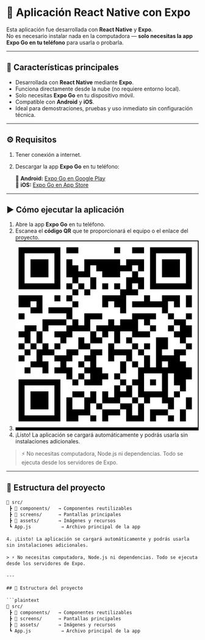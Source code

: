 # 📱 Aplicación React Native con Expo

Esta aplicación fue desarrollada con **React Native** y **Expo**.  
No es necesario instalar nada en la computadora — **solo necesitas la app Expo Go en tu teléfono** para usarla o probarla.

---



## 🚀 Características principales

- Desarrollada con **React Native** mediante **Expo**.
- Funciona directamente desde la nube (no requiere entorno local).
- Solo necesitas **Expo Go** en tu dispositivo móvil.
- Compatible con **Android** y **iOS**.
- Ideal para demostraciones, pruebas y uso inmediato sin configuración técnica.

---

## ⚙️ Requisitos

1. Tener conexión a internet.  
2. Descargar la app **Expo Go** en tu teléfono:

   📱 **Android:** [Expo Go en Google Play](https://play.google.com/store/apps/details?id=host.exp.exponent)  
   🍎 **iOS:** [Expo Go en App Store](https://apps.apple.com/app/expo-go/id982107779)

---

## ▶️ Cómo ejecutar la aplicación

1. Abre la app **Expo Go** en tu teléfono.  
2. Escanea el **código QR** que te proporcionará el equipo o el enlace del proyecto.
3. ![QR_Aplicación](QR_Aplicación.jpeg)
4. ¡Listo! La aplicación se cargará automáticamente y podrás usarla sin instalaciones adicionales.

> ⚡ No necesitas computadora, Node.js ni dependencias. Todo se ejecuta desde los servidores de Expo.

---

## 🧩 Estructura del proyecto

```plaintext
📁 src/
 ┣ 📂 components/   → Componentes reutilizables
 ┣ 📂 screens/      → Pantallas principales
 ┣ 📂 assets/       → Imágenes y recursos
 ┗ App.js           → Archivo principal de la app

4. ¡Listo! La aplicación se cargará automáticamente y podrás usarla sin instalaciones adicionales.

> ⚡ No necesitas computadora, Node.js ni dependencias. Todo se ejecuta desde los servidores de Expo.

---

## 🧩 Estructura del proyecto

```plaintext
📁 src/
 ┣ 📂 components/   → Componentes reutilizables
 ┣ 📂 screens/      → Pantallas principales
 ┣ 📂 assets/       → Imágenes y recursos
 ┗ App.js           → Archivo principal de la app
